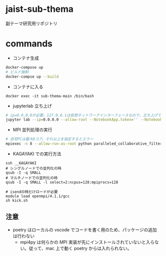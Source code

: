 # jaist-sub-thema

副テーマ研究用リポジトリ

# commands

- コンテナ生成

```bash
docker-compose up
# ビルド強制
docker-compse up --build
```

- コンテナに入る

```
docker exec -it sub-thema-main /bin/bash
```

- jupyterlab 立ち上げ

```bash
# ip=0.0.0.0が必要。127.0.0.1は仮想ネットワークインターフェースなので、立ち上げているhost外からはアクセスできない。0.0.0.0は全てのネットワークインターフェースを指し、host外からでもアクセス可能。
jupyter lab --ip=0.0.0.0 --allow-root --NotebookApp.token='' --NotebookApp.password=''
```

- MPI 並列処理の実行

```bash
# 自宅PCは最大8コア。それ以上を指定するとエラー
mpiexec -n 8 --allow-run-as-root python paralleled_collaborative_filtering.py
```

- KAGAYAKI での実行方法

```shell
ssh __KAGAYAKI
# シングルノードでの並列化の時
qsub -I -q SMALL
# マルチノードでの並列化の時
qsub -I -q SMALL -l select=2:ncpus=128:mpiprocs=128

# isendの時だけロードが必要
module load openmpi/4.1.1/gcc
sh kick.sh
```

## 注意

- poetry はローカルの vscode でコードを書く用のため、パッケージの追加は行わない
  - mpi4py は何らかの MPI 実装が先にインストールされていないと入らない。従って、mac 上で動く poetry からは入れられない。
